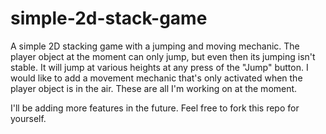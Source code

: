 # simple-2d-stack-game
A simple 2D stacking game with a jumping and moving mechanic. The player object at the moment can only jump, but even then its jumping isn't stable. It will jump at various heights at any press of the "Jump" button. I would like to add a movement mechanic that's only activated when the player object is in the air. These are all I'm working on at the moment.

I'll be adding more features in the future. Feel free to fork this repo for yourself.
